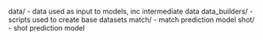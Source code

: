 data/           - data used as input to models, inc intermediate data
data_builders/  - scripts used to create base datasets
match/          - match prediction model
shot/           - shot prediction model

